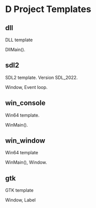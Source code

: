 ﻿# D Project Templates

## dll

DLL template

DllMain().

## sdl2

SDL2 template. Version SDL_2022.

Window, Event loop.

## win_console

Win64 template.

WinMain().

## win_window

Win64 template

WinMain(), Window.

## gtk

GTK template

Window, Label
